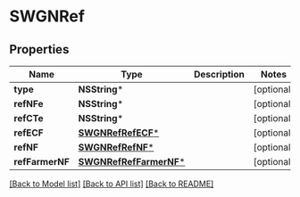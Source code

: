 # SWGNRef

## Properties
Name | Type | Description | Notes
------------ | ------------- | ------------- | -------------
**type** | **NSString*** |  | [optional] 
**refNFe** | **NSString*** |  | [optional] 
**refCTe** | **NSString*** |  | [optional] 
**refECF** | [**SWGNRefRefECF***](SWGNRefRefECF.md) |  | [optional] 
**refNF** | [**SWGNRefRefNF***](SWGNRefRefNF.md) |  | [optional] 
**refFarmerNF** | [**SWGNRefRefFarmerNF***](SWGNRefRefFarmerNF.md) |  | [optional] 

[[Back to Model list]](../README.md#documentation-for-models) [[Back to API list]](../README.md#documentation-for-api-endpoints) [[Back to README]](../README.md)


